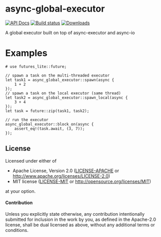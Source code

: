 # async-global-executor

[![API Docs](https://docs.rs/async-global-executor/badge.svg)](https://docs.rs/async-global-executor)
[![Build status](https://github.com/Keruspe/async-global-executor/workflows/Build%20and%20test/badge.svg)](https://github.com/Keruspe/async-global-executor/actions)
[![Downloads](https://img.shields.io/crates/d/async-global-executor.svg)](https://crates.io/crates/async-global-executor)

A global executor built on top of async-executor and async-io

# Examples

```
# use futures_lite::future;

// spawn a task on the multi-threaded executor
let task1 = async_global_executor::spawn(async {
    1 + 2
});
// spawn a task on the local executor (same thread)
let task2 = async_global_executor::spawn_local(async {
    3 + 4
});
let task = future::zip(task1, task2);

// run the executor
async_global_executor::block_on(async {
    assert_eq!(task.await, (3, 7));
});
```

## License

Licensed under either of

 * Apache License, Version 2.0 ([LICENSE-APACHE](LICENSE-APACHE) or http://www.apache.org/licenses/LICENSE-2.0)
 * MIT license ([LICENSE-MIT](LICENSE-MIT) or http://opensource.org/licenses/MIT)

at your option.

#### Contribution

Unless you explicitly state otherwise, any contribution intentionally submitted
for inclusion in the work by you, as defined in the Apache-2.0 license, shall be
dual licensed as above, without any additional terms or conditions.
